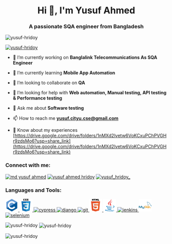 <h1 align="center">Hi 👋, I'm Yusuf Ahmed</h1>
<h3 align="center">A passionate SQA engineer from Bangladesh</h3>

<p align="left"> <img src="https://komarev.com/ghpvc/?username=yusuf-hridoy&label=Profile%20views&color=0e75b6&style=flat" alt="yusuf-hridoy" /> </p>

<p align="left"> <a href="https://github.com/ryo-ma/github-profile-trophy"><img src="https://github-profile-trophy.vercel.app/?username=yusuf-hridoy" alt="yusuf-hridoy" /></a> </p>

- 🔭 I’m currently working on **Banglalink Telecommunications As SQA Engineer**

- 🌱 I’m currently learning **Mobile App Automation**

- 👯 I’m looking to collaborate on **QA**

- 🤝 I’m looking for help with **Web automation, Manual testing, API testing & Performance testing**

- 💬 Ask me about **Software testing**

- 📫 How to reach me **yusuf.cityu.cse@gmail.com**

- 📄 Know about my experiences [https://drive.google.com/drive/folders/1nMXd2lvetw6VoKCxuPChPVGHr9zdsMo6?usp=share_link](https://drive.google.com/drive/folders/1nMXd2lvetw6VoKCxuPChPVGHr9zdsMo6?usp=share_link)

<h3 align="left">Connect with me:</h3>
<p align="left">
<a href="https://linkedin.com/in/md yusuf ahmed" target="blank"><img align="center" src="https://raw.githubusercontent.com/rahuldkjain/github-profile-readme-generator/master/src/images/icons/Social/linked-in-alt.svg" alt="md yusuf ahmed" height="30" width="40" /></a>
<a href="https://fb.com/yusuf ahmed hridoy" target="blank"><img align="center" src="https://raw.githubusercontent.com/rahuldkjain/github-profile-readme-generator/master/src/images/icons/Social/facebook.svg" alt="yusuf ahmed hridoy" height="30" width="40" /></a>
<a href="https://instagram.com/yusuf_hridoy_" target="blank"><img align="center" src="https://raw.githubusercontent.com/rahuldkjain/github-profile-readme-generator/master/src/images/icons/Social/instagram.svg" alt="yusuf_hridoy_" height="30" width="40" /></a>
</p>

<h3 align="left">Languages and Tools:</h3>
<p align="left"> <a href="https://www.cprogramming.com/" target="_blank" rel="noreferrer"> <img src="https://raw.githubusercontent.com/devicons/devicon/master/icons/c/c-original.svg" alt="c" width="40" height="40"/> </a> <a href="https://www.w3schools.com/css/" target="_blank" rel="noreferrer"> <img src="https://raw.githubusercontent.com/devicons/devicon/master/icons/css3/css3-original-wordmark.svg" alt="css3" width="40" height="40"/> </a> <a href="https://www.cypress.io" target="_blank" rel="noreferrer"> <img src="https://raw.githubusercontent.com/simple-icons/simple-icons/6e46ec1fc23b60c8fd0d2f2ff46db82e16dbd75f/icons/cypress.svg" alt="cypress" width="40" height="40"/> </a> <a href="https://www.djangoproject.com/" target="_blank" rel="noreferrer"> <img src="https://cdn.worldvectorlogo.com/logos/django.svg" alt="django" width="40" height="40"/> </a> <a href="https://git-scm.com/" target="_blank" rel="noreferrer"> <img src="https://www.vectorlogo.zone/logos/git-scm/git-scm-icon.svg" alt="git" width="40" height="40"/> </a> <a href="https://www.w3.org/html/" target="_blank" rel="noreferrer"> <img src="https://raw.githubusercontent.com/devicons/devicon/master/icons/html5/html5-original-wordmark.svg" alt="html5" width="40" height="40"/> </a> <a href="https://www.java.com" target="_blank" rel="noreferrer"> <img src="https://raw.githubusercontent.com/devicons/devicon/master/icons/java/java-original.svg" alt="java" width="40" height="40"/> </a> <a href="https://www.jenkins.io" target="_blank" rel="noreferrer"> <img src="https://www.vectorlogo.zone/logos/jenkins/jenkins-icon.svg" alt="jenkins" width="40" height="40"/> </a> <a href="https://www.mysql.com/" target="_blank" rel="noreferrer"> <img src="https://raw.githubusercontent.com/devicons/devicon/master/icons/mysql/mysql-original-wordmark.svg" alt="mysql" width="40" height="40"/> </a> <a href="https://www.selenium.dev" target="_blank" rel="noreferrer"> <img src="https://raw.githubusercontent.com/detain/svg-logos/780f25886640cef088af994181646db2f6b1a3f8/svg/selenium-logo.svg" alt="selenium" width="40" height="40"/> </a> </p>

<p><img align="left" src="https://github-readme-stats.vercel.app/api/top-langs?username=yusuf-hridoy&show_icons=true&locale=en&layout=compact" alt="yusuf-hridoy" /></p>

<p>&nbsp;<img align="center" src="https://github-readme-stats.vercel.app/api?username=yusuf-hridoy&show_icons=true&locale=en" alt="yusuf-hridoy" /></p>

<p><img align="center" src="https://github-readme-streak-stats.herokuapp.com/?user=yusuf-hridoy&" alt="yusuf-hridoy" /></p>

